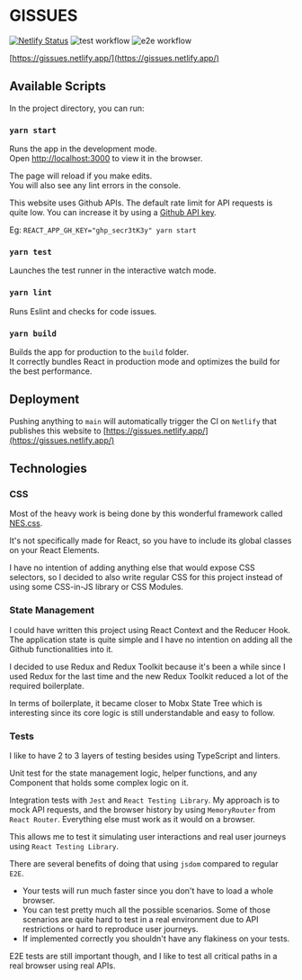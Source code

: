 # GISSUES

[![Netlify Status](https://api.netlify.com/api/v1/badges/7d7ce97e-fe7a-4ab8-9ba7-b35634bf5a5d/deploy-status)](https://app.netlify.com/sites/gissues/deploys)
![test workflow](https://github.com/leandrooriente/gissues/actions/workflows/tests.yml/badge.svg)
![e2e workflow](https://github.com/leandrooriente/gissues/actions/workflows/e2e.yml/badge.svg)

[https://gissues.netlify.app/](https://gissues.netlify.app/)

## Available Scripts

In the project directory, you can run:

### `yarn start`

Runs the app in the development mode.\
Open [http://localhost:3000](http://localhost:3000) to view it in the browser.

The page will reload if you make edits.\
You will also see any lint errors in the console.

This website uses Github APIs. The default rate limit for API requests is quite low. You can increase it by using a [Github API key](https://github.com/settings/tokens).

Eg:
`REACT_APP_GH_KEY="ghp_secr3tK3y" yarn start`

### `yarn test`

Launches the test runner in the interactive watch mode.

### `yarn lint`

Runs Eslint and checks for code issues.

### `yarn build`

Builds the app for production to the `build` folder.\
It correctly bundles React in production mode and optimizes the build for the best performance.

## Deployment

Pushing anything to `main` will automatically trigger the CI on `Netlify` that publishes this website to [https://gissues.netlify.app/](https://gissues.netlify.app/)

## Technologies

### CSS

Most of the heavy work is being done by this wonderful framework called [NES.css](https://nostalgic-css.github.io/NES.css/).

It's not specifically made for React, so you have to include its global classes on your React Elements.

I have no intention of adding anything else that would expose CSS selectors, so I decided to also write regular CSS for this project instead of using some CSS-in-JS library or CSS Modules.

### State Management

I could have written this project using React Context and the Reducer Hook. The application state is quite simple and I have no intention on adding all the Github functionalities into it.

I decided to use Redux and Redux Toolkit because it's been a while since I used Redux for the last time and the new Redux Toolkit reduced a lot of the required boilerplate.

In terms of boilerplate, it became closer to Mobx State Tree which is interesting since its core logic is still understandable and easy to follow.

### Tests

I like to have 2 to 3 layers of testing besides using TypeScript and linters.

Unit test for the state management logic, helper functions, and any Component that holds some complex logic on it.

Integration tests with `Jest` and `React Testing Library`. My approach is to mock API requests, and the browser history by using `MemoryRouter` from `React Router`. Everything else must work as it would on a browser.

This allows me to test it simulating user interactions and real user journeys using `React Testing Library`.

There are several benefits of doing that using `jsdom` compared to regular `E2E`.

- Your tests will run much faster since you don't have to load a whole browser.
- You can test pretty much all the possible scenarios. Some of those scenarios are quite hard to test in a real environment due to API restrictions or hard to reproduce user journeys.
- If implemented correctly you shouldn't have any flakiness on your tests.

E2E tests are still important though, and I like to test all critical paths in a real browser using real APIs.
